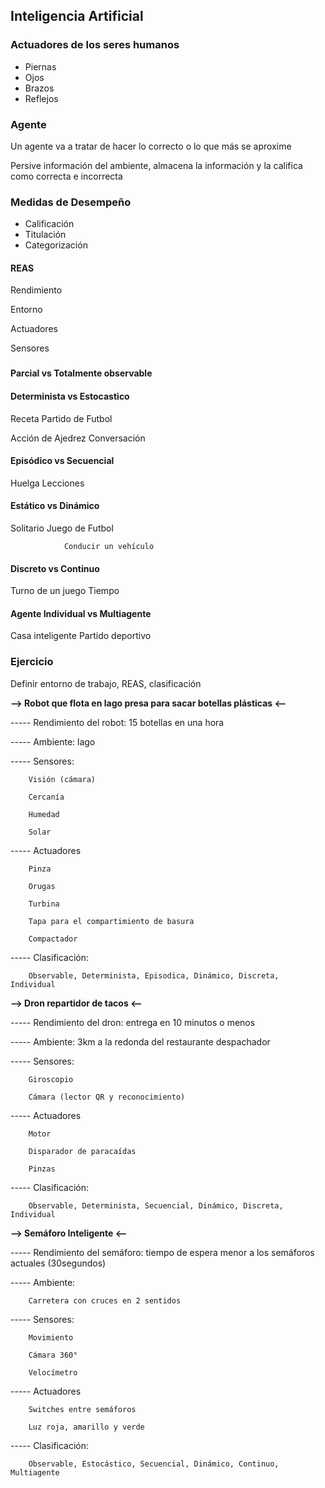 ## Inteligencia Artificial

### Actuadores de los seres humanos

- Piernas
- Ojos
- Brazos
- Reflejos

### Agente

Un agente va a tratar de hacer lo correcto o lo que más se aproxime

Persive información del ambiente, almacena la información y la califica como correcta e incorrecta

### Medidas de Desempeño

- Calificación
- Titulación
- Categorización



#### REAS

Rendimiento

Entorno

Actuadores

Sensores

### 

#### Parcial vs Totalmente observable



#### Determinista vs Estocastico

Receta					Partido de Futbol

Acción de Ajedrez		Conversación



#### Episódico vs Secuencial

Huelga				Lecciones



#### Estático vs Dinámico

Solitario			Juego de Futbol

				Conducir un vehículo



#### Discreto vs Continuo

Turno de un juego	Tiempo

#### Agente Individual vs Multiagente

Casa inteligente					Partido deportivo



### Ejercicio

Definir entorno de trabajo, REAS, clasificación



**--> Robot que flota en lago presa para sacar botellas plásticas <--**

----- Rendimiento del robot: 15 botellas en una hora

----- Ambiente: lago 

----- Sensores:

		Visión (cámara)

		Cercanía

		Humedad

		Solar

----- Actuadores

		Pinza

		Orugas

		Turbina

		Tapa para el compartimiento de basura

		Compactador

----- Clasificación: 

		Observable, Determinista, Episodica, Dinámico, Discreta, Individual



**--> Dron repartidor de tacos <--**

----- Rendimiento del dron: entrega en 10 minutos o menos

----- Ambiente:  3km a la redonda del restaurante despachador

----- Sensores:

		Giroscopio

		Cámara (lector QR y reconocimiento)

----- Actuadores

		Motor

		Disparador de paracaídas

		Pinzas

----- Clasificación: 

		Observable, Determinista, Secuencial, Dinámico, Discreta, Individual



**--> Semáforo Inteligente <--**

----- Rendimiento del semáforo: tiempo de espera menor a los semáforos actuales (30segundos)

----- Ambiente:  

		Carretera con cruces en 2 sentidos

----- Sensores:

		Movimiento

		Cámara 360°

		Velocímetro

----- Actuadores

		Switches entre semáforos

		Luz roja, amarillo y verde

----- Clasificación: 

		Observable, Estocástico, Secuencial, Dinámico, Continuo, Multiagente







